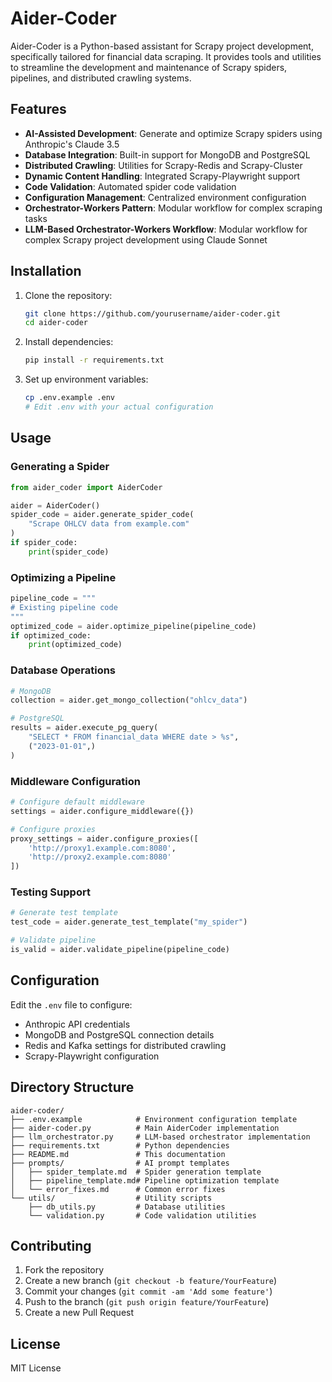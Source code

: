 # Aider-Coder

Aider-Coder is a Python-based assistant for Scrapy project development, specifically tailored for financial data scraping. It provides tools and utilities to streamline the development and maintenance of Scrapy spiders, pipelines, and distributed crawling systems.

## Features

- **AI-Assisted Development**: Generate and optimize Scrapy spiders using Anthropic's Claude 3.5
- **Database Integration**: Built-in support for MongoDB and PostgreSQL
- **Distributed Crawling**: Utilities for Scrapy-Redis and Scrapy-Cluster
- **Dynamic Content Handling**: Integrated Scrapy-Playwright support
- **Code Validation**: Automated spider code validation
- **Configuration Management**: Centralized environment configuration
- **Orchestrator-Workers Pattern**: Modular workflow for complex scraping tasks
- **LLM-Based Orchestrator-Workers Workflow**: Modular workflow for complex Scrapy project development using Claude Sonnet

## Installation

1. Clone the repository:
   ```bash
   git clone https://github.com/yourusername/aider-coder.git
   cd aider-coder
   ```

2. Install dependencies:
   ```bash
   pip install -r requirements.txt
   ```

3. Set up environment variables:
   ```bash
   cp .env.example .env
   # Edit .env with your actual configuration
   ```

## Usage

### Generating a Spider
```python
from aider_coder import AiderCoder

aider = AiderCoder()
spider_code = aider.generate_spider_code(
    "Scrape OHLCV data from example.com"
)
if spider_code:
    print(spider_code)
```

### Optimizing a Pipeline
```python
pipeline_code = """
# Existing pipeline code
"""
optimized_code = aider.optimize_pipeline(pipeline_code)
if optimized_code:
    print(optimized_code)
```

### Database Operations
```python
# MongoDB
collection = aider.get_mongo_collection("ohlcv_data")

# PostgreSQL
results = aider.execute_pg_query(
    "SELECT * FROM financial_data WHERE date > %s",
    ("2023-01-01",)
)
```

### Middleware Configuration
```python
# Configure default middleware
settings = aider.configure_middleware({})

# Configure proxies
proxy_settings = aider.configure_proxies([
    'http://proxy1.example.com:8080',
    'http://proxy2.example.com:8080'
])
```

### Testing Support
```python
# Generate test template
test_code = aider.generate_test_template("my_spider")

# Validate pipeline
is_valid = aider.validate_pipeline(pipeline_code)
```

## Configuration

Edit the `.env` file to configure:

- Anthropic API credentials
- MongoDB and PostgreSQL connection details
- Redis and Kafka settings for distributed crawling
- Scrapy-Playwright configuration

## Directory Structure

```
aider-coder/
├── .env.example            # Environment configuration template
├── aider-coder.py          # Main AiderCoder implementation
├── llm_orchestrator.py     # LLM-based orchestrator implementation
├── requirements.txt        # Python dependencies
├── README.md               # This documentation
├── prompts/                # AI prompt templates
│   ├── spider_template.md  # Spider generation template
│   ├── pipeline_template.md# Pipeline optimization template
│   └── error_fixes.md      # Common error fixes
└── utils/                  # Utility scripts
    ├── db_utils.py         # Database utilities
    └── validation.py       # Code validation utilities
```

## Contributing

1. Fork the repository
2. Create a new branch (`git checkout -b feature/YourFeature`)
3. Commit your changes (`git commit -am 'Add some feature'`)
4. Push to the branch (`git push origin feature/YourFeature`)
5. Create a new Pull Request

## License

MIT License

